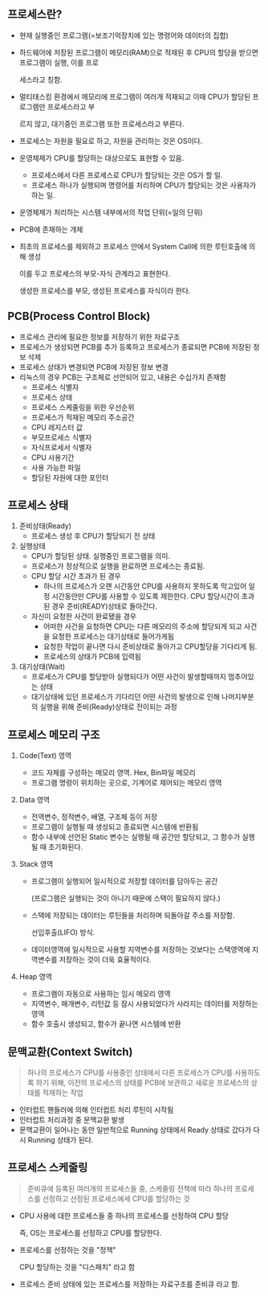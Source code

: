 ## 프로세스란?

- 현재 실행중인 프로그램(=보조기억장치에 있는 명령어와 데이터의 집합)

- 하드웨어에 저장된 프로그램이 메모리(RAM)으로 적재된 후 CPU의 할당을 받으면 프로그램이 실행, 이를 프로

  세스라고 칭함.

- 멀티태스킹 환경에서 메모리에 프로그램이 여러개 적재되고 이때 CPU가 할당된 프로그램만 프로세스라고 부

  르지 않고, 대기중인 프로그램 또한 프로세스라고 부른다.

- 프로세스는 자원을 필요로 하고, 자원을 관리하는 것은 OS이다.

- 운영체제가 CPU를 할당하는 대상으로도 표현할 수 있음.

  - 프로세스에서 다른 프로세스로 CPU가 할당되는 것은 OS가 할 일.
  - 프로세스 하나가 실행되며 명령어를 처리하며 CPU가 할당되는 것은 사용자가 하는 일.

- 운영체제가 처리하는 시스템 내부에서의 작업 단위(=일의 단위)

- PCB에 존재하는 개체

- 최초의 프로세스를 제외하고 프로세스 안에서 System Call에 의한 루틴호출에 의해 생성

  이를 두고 프로세스의 부모-자식 관계라고 표현한다.

  생성한 프로세스를 부모, 생성된 프로세스를 자식이라 한다.



## PCB(Process Control Block)

- 프로세스 관리에 필요한 정보를 저장하기 위한 자료구조
- 프로세스가 생성되면 PCB를 추가 등록하고 프로세스가 종료되면 PCB에 저장된 정보 삭제
- 프로세스 상태가 변경되면 PCB에 저장된 정보 변경
- 리눅스의 경우 PCB는 구조체로 선언되어 있고, 내용은 수십가지 존재함
  - 프로세스 식별자
  - 프로세스 상태
  - 프로세스 스케줄링을 위한 우선순위
  - 프로세스가 적재된 메모리 주소공간
  - CPU 레지스터 값
  - 부모프로세스 식별자
  - 자식프로세서 식별자
  - CPU 사용기간
  - 사용 가능한 파일
  - 할당된 자원에 대한 포인터



## 프로세스 상태

1. 준비상태(Ready)
   - 프로세스 생성 후 CPU가 할당되기 전 상태
2. 실행상태
   - CPU가 할당된 상태. 실행중인 프로그램을 의미.
   - 프로세스가 정상적으로 실행을 완료하면 프로세스는 종료됨.
   - CPU 할당 시간 초과가 된 경우
     - 하나의 프로세스가 오랜 시간동안 CPU를 사용하지 못하도록 막고있어 일정 시간동안만 CPU를 사용할 수 있도록 제한한다. CPU 할당시간이 초과된 경우 준비(READY)상태로 돌아간다.
   - 자신이 요청한 사건이 완료됐을 경우
     - 어떠한 사건을 요청하면 CPU는 다른 메모리의 주소에 할당되게 되고 사건을 요청한 프로세스는 대기상태로 들어가게됨
     - 요청한 작업이 끝나면 다시 준비상태로 돌아가고 CPU할당을 기다리게 됨.
     - 프로세스의 상태가 PCB에 입력됨
3. 대기상태(Wait)
   - 프로세스가 CPU를 할당받아 실행되다가 어떤 사건이 발생할때까지 멈추어있는 상태
   - 대기상태에 있던 프로세스가 기다리던 어떤 사건의 발생으로 인해 나머지부분의 실행을 위해 준비(Ready)상태로 전이되는 과정



## 프로세스 메모리 구조

1. Code(Text) 영역

   - 코드 자체를 구성하는 메모리 영역. Hex, Bin파일 메모리
   - 프로그램 명령이 위치하는 곳으로, 기계어로 제어되는 메모리 영역

2. Data 영역

   - 전역변수, 정적변수, 배열, 구조체 등이 저장
   - 프로그램이 실행될 때 생성되고 종료되면 시스템에 반환됨
   - 함수 내부에 선언된 Static 변수는 실행될 때 공간만 할당되고, 그 함수가 실행될 때 초기화된다.

3. Stack 영역

   - 프로그램이 실행되어 일시적으로 저장할 데이터를 담아두는 공간

     (프로그램은 실행되는 것이 아니기 때문에 스택이 필요하지 않다.)

   - 스택에 저장되는 데이터는 루틴들을 처리하며 되돌아갈 주소를 저장함. 

     선입후출(LIFO) 방식.

   - 데이터영역에 일시적으로 사용할 지역변수를 저장하는 것보다는 스택영역에 지역변수를 
     저장하는 것이 더욱 효율적이다.

4. Heap 영역

   - 프로그램이 자동으로 사용하는 임시 메모리 영역
   - 지역변수, 매개변수, 리턴값 등 잠시 사용되었다가 사라지는 데이터를 저장하는 영역
   - 함수 호출시 생성되고, 함수가 끝나면 시스템에 반환



## 문맥교환(Context Switch)

> 하나의 프로세스가 CPU를 사용중인 상태에서 다른 프로세스가 CPU를 사용하도록 하기 위해, 이전의 프로세스의 상태를 PCB에 보관하고 새로운 프로세스의 상태를 적재하는 작업

- 인터럽트 핸들러에 의해 인터럽트 처리 루틴이 시작됨
- 인터럽트 처리과정 중 문맥교환 발생
- 문맥교환이 일어나는 동안 일반적으로 Running 상태에서 Ready 상태로 갔다가 다시 Running 상태가 된다.



## 프로세스 스케줄링

> 준비큐에 등록된 여러개의 프로세스들 중, 스케줄링 전책에 따라 하나의 프로세스를 선정하고 선정된 프로세스에세 CPU를 할당하는 것

- CPU 사용에 대한 프로세스들 중 하나의 프로세스를 선정하여 CPU 할당

  즉, OS는 프로세스를 선정하고 CPU를 할당한다.

- 프로세스를 선정하는 것을 "정책"

  CPU 할당하는 것을 "디스패치" 라고 함

- 프로세스 준비 상태에 있는 프로세스를 저장하는 자료구조를 준비큐 라고 함.
